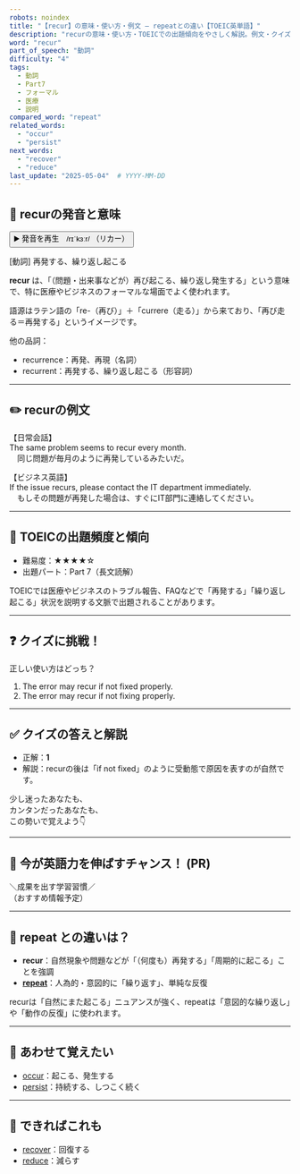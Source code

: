 ```yaml
---
robots: noindex
title: "【recur】の意味・使い方・例文 ― repeatとの違い【TOEIC英単語】"
description: "recurの意味・使い方・TOEICでの出題傾向をやさしく解説。例文・クイズ付きでrepeatとの違いもわかりやすく学べます。"
word: "recur"
part_of_speech: "動詞"
difficulty: "4"
tags:
  - 動詞
  - Part7
  - フォーマル
  - 医療
  - 説明
compared_word: "repeat"
related_words:
  - "occur"
  - "persist"
next_words:
  - "recover"
  - "reduce"
last_update: "2025-05-04"  # YYYY-MM-DD
---
```


## 🔰 recurの発音と意味

<button class="play-audio" onclick="playTTS('recur')">
  <span class="play-audio-main">
    ▶️ 発音を再生　/rɪˈkɜːr/
  </span>
  <span class="play-audio-sub">
    （リカー）
  </span>
</button>

[動詞] 再発する、繰り返し起こる

**recur** は、「（問題・出来事などが）再び起こる、繰り返し発生する」という意味で、特に医療やビジネスのフォーマルな場面でよく使われます。

語源はラテン語の「re-（再び）」＋「currere（走る）」から来ており、「再び走る＝再発する」というイメージです。

他の品詞：  
- recurrence：再発、再現（名詞）
- recurrent：再発する、繰り返し起こる（形容詞）

---

## ✏️ recurの例文

【日常会話】  
The same problem seems to recur every month.  
　同じ問題が毎月のように再発しているみたいだ。

【ビジネス英語】  
If the issue recurs, please contact the IT department immediately.  
　もしその問題が再発した場合は、すぐにIT部門に連絡してください。

---

## 🎯 TOEICの出題頻度と傾向

- 難易度：★★★★☆
- 出題パート：Part 7（長文読解）

TOEICでは医療やビジネスのトラブル報告、FAQなどで「再発する」「繰り返し起こる」状況を説明する文脈で出題されることがあります。

---

## ❓ クイズに挑戦！

正しい使い方はどっち？

1. The error may recur if not fixed properly.  
2. The error may recur if not fixing properly.

---

## ✅ クイズの答えと解説

- 正解：**1**
- 解説：recurの後は「if not fixed」のように受動態で原因を表すのが自然です。

少し迷ったあなたも、  
カンタンだったあなたも、  
この勢いで覚えよう👇️

---

## 🚀 今が英語力を伸ばすチャンス！ (PR)

<div class="info-center">
＼成果を出す学習習慣／<br>  
（おすすめ情報予定）
</div>

---

## 🤔  repeat との違いは？

- **recur**：自然現象や問題などが「（何度も）再発する」「周期的に起こる」ことを強調
- **[repeat](/word/repeat/)**：人為的・意図的に「繰り返す」、単純な反復

recurは「自然にまた起こる」ニュアンスが強く、repeatは「意図的な繰り返し」や「動作の反復」に使われます。

---

## 🧩 あわせて覚えたい

- [occur](/word/occur/)：起こる、発生する
- [persist](/word/persist/)：持続する、しつこく続く

---

## 📖 できればこれも

- [recover](/word/recover/)：回復する
- [reduce](/word/reduce/)：減らす

<!-- cvid: aid02_bid26 -->
